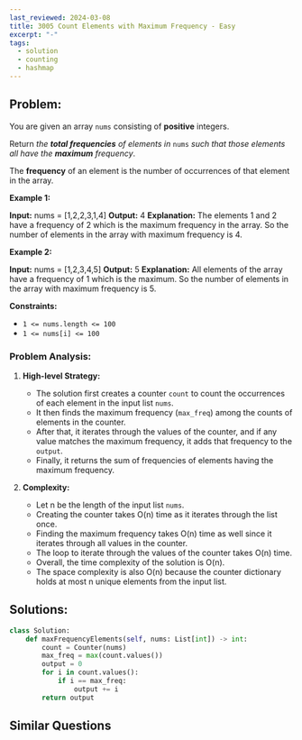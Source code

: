 ```yaml
---
last_reviewed: 2024-03-08
title: 3005 Count Elements with Maximum Frequency - Easy
excerpt: "-"
tags:
  - solution
  - counting
  - hashmap
---
```

## Problem:
You are given an array `nums` consisting of **positive** integers.

Return _the **total frequencies** of elements in_ `nums` _such that those elements all have the **maximum** frequency_.

The **frequency** of an element is the number of occurrences of that element in the array.

**Example 1:**

**Input:** nums = [1,2,2,3,1,4]
**Output:** 4
**Explanation:** The elements 1 and 2 have a frequency of 2 which is the maximum frequency in the array.
So the number of elements in the array with maximum frequency is 4.

**Example 2:**

**Input:** nums = [1,2,3,4,5]
**Output:** 5
**Explanation:** All elements of the array have a frequency of 1 which is the maximum.
So the number of elements in the array with maximum frequency is 5.

**Constraints:**

- `1 <= nums.length <= 100`
- `1 <= nums[i] <= 100`

### Problem Analysis:
1. **High-level Strategy:**
    
    - The solution first creates a counter `count` to count the occurrences of each element in the input list `nums`.
    - It then finds the maximum frequency (`max_freq`) among the counts of elements in the counter.
    - After that, it iterates through the values of the counter, and if any value matches the maximum frequency, it adds that frequency to the `output`.
    - Finally, it returns the sum of frequencies of elements having the maximum frequency.
2. **Complexity:**
    
    - Let n be the length of the input list `nums`.
    - Creating the counter takes O(n) time as it iterates through the list once.
    - Finding the maximum frequency takes O(n) time as well since it iterates through all values in the counter.
    - The loop to iterate through the values of the counter takes O(n) time.
    - Overall, the time complexity of the solution is O(n).
    - The space complexity is also O(n) because the counter dictionary holds at most n unique elements from the input list.

## Solutions:

```python
class Solution:
    def maxFrequencyElements(self, nums: List[int]) -> int:
        count = Counter(nums)
        max_freq = max(count.values())
        output = 0
        for i in count.values():
            if i == max_freq:
                output += i
        return output
```

## Similar Questions